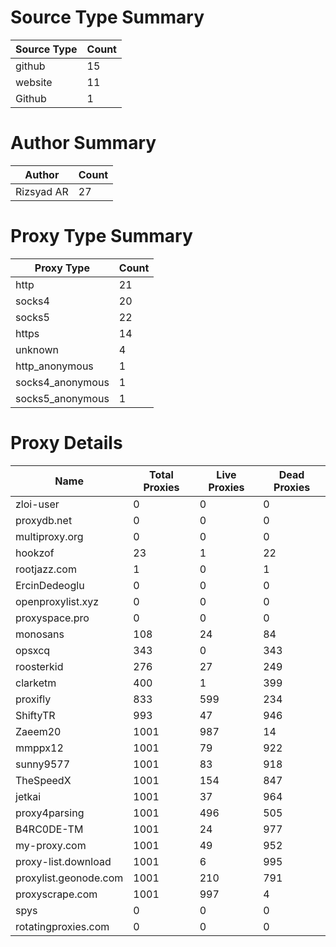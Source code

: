 # Source Type Summary

| Source Type | Count |
|-------------|-------|
| github | 15 |
| website | 11 |
| Github | 1 |


# Author Summary

| Author | Count |
|--------|-------|
| Rizsyad AR | 27 |


# Proxy Type Summary

| Proxy Type | Count |
|------------|-------|
| http | 21 |
| socks4 | 20 |
| socks5 | 22 |
| https | 14 |
| unknown | 4 |
| http_anonymous | 1 |
| socks4_anonymous | 1 |
| socks5_anonymous | 1 |


# Proxy Details

| Name | Total Proxies | Live Proxies | Dead Proxies |
|------|---------------|--------------|---------------|
| zloi-user | 0 | 0 | 0 |
| proxydb.net | 0 | 0 | 0 |
| multiproxy.org | 0 | 0 | 0 |
| hookzof | 23 | 1 | 22 |
| rootjazz.com | 1 | 0 | 1 |
| ErcinDedeoglu | 0 | 0 | 0 |
| openproxylist.xyz | 0 | 0 | 0 |
| proxyspace.pro | 0 | 0 | 0 |
| monosans | 108 | 24 | 84 |
| opsxcq | 343 | 0 | 343 |
| roosterkid | 276 | 27 | 249 |
| clarketm | 400 | 1 | 399 |
| proxifly | 833 | 599 | 234 |
| ShiftyTR | 993 | 47 | 946 |
| Zaeem20 | 1001 | 987 | 14 |
| mmppx12 | 1001 | 79 | 922 |
| sunny9577 | 1001 | 83 | 918 |
| TheSpeedX | 1001 | 154 | 847 |
| jetkai | 1001 | 37 | 964 |
| proxy4parsing | 1001 | 496 | 505 |
| B4RC0DE-TM | 1001 | 24 | 977 |
| my-proxy.com | 1001 | 49 | 952 |
| proxy-list.download | 1001 | 6 | 995 |
| proxylist.geonode.com | 1001 | 210 | 791 |
| proxyscrape.com | 1001 | 997 | 4 |
| spys | 0 | 0 | 0 |
| rotatingproxies.com | 0 | 0 | 0 |
